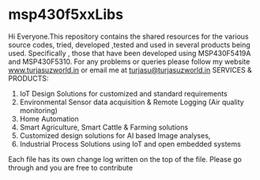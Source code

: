 # msp430f5xxLibs
Hi Everyone.This repository contains the shared resources for the various source codes, tried, developed ,tested and used in several products
being used. Specifically , those that have been developed using MSP430F5419A and MSP430F5310. For any problems or queries please 
follow my website www.turjasuzworld.in or email me at turjasu@turjasuzworld.in
SERVICES & PRODUCTS:

1. IoT Design Solutions for customized and standard requirements
2. Environmental Sensor data acquisition & Remote Logging (Air quality monitoring)
3. Home Automation
4. Smart Agriculture, Smart Cattle & Farming solutions
5. Customized design solutions for AI based Image analyses,
6. Industrial Process Solutions using IoT and open embedded systems

Each file has its own change log written on the top of the file. Please go through and you are free to contribute
